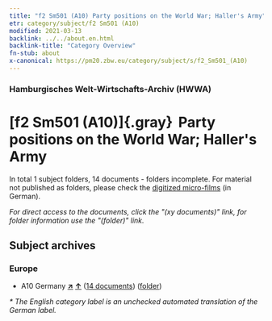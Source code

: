```yaml
---
title: "f2 Sm501 (A10) Party positions on the World War; Haller's Army"
etr: category/subject/f2 Sm501 (A10)
modified: 2021-03-13
backlink: ../../about.en.html
backlink-title: "Category Overview"
fn-stub: about
x-canonical: https://pm20.zbw.eu/category/subject/s/f2_Sm501_(A10)
---
```


### Hamburgisches Welt-Wirtschafts-Archiv (HWWA)
# [f2 Sm501 (A10)]{.gray}&#8201; Party positions on the World War; Haller's Army&#160; 





In total 1 subject folders, 14 documents - folders incomplete.
For material not published as folders, please check the [digitized micro-films](/film/h1_sh.de.html) (in German).

_For direct access to the documents, click the "(xy documents)" link, for folder information use the "(folder)" link._

## Subject archives



### Europe

- A10 Germany [**&nearr;**](../../../geo/i/126128/about.en.html "Germany (all folders)") [**&uarr;**](../../../geo/about.en.html#A10 "Country category system") (<a href="https://pm20.zbw.eu/dfgview/sh/126128,144307" title="about: Germany : Party positions on the World War; Haller's Army" target="_blank">14 documents</a>) ([folder](../../../../folder/sh/1261xx/126128/1443xx/144307/about.en.html))


_* The English category label is an unchecked automated translation of the German label._

